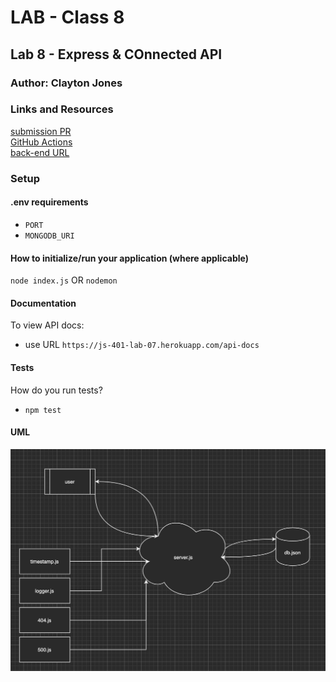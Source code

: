 # LAB - Class 8
## Lab 8 - Express & COnnected API
### Author: Clayton Jones

### Links and Resources  

[submission PR](https://github.com/claytonjones-401n16/lab-07/pull/2)  
[GitHub Actions](https://github.com/claytonjones-401n16/lab-07/actions)  
[back-end URL](https://js-401-lab-07.herokuapp.com/)  

### Setup  

#### .env requirements 

- `PORT`
- `MONGODB_URI`
  
#### How to initialize/run your application (where applicable)
`node index.js` OR
`nodemon`

#### Documentation   
To view API docs:
- use URL `https://js-401-lab-07.herokuapp.com/api-docs`
  
#### Tests  

How do you run tests?
- `npm test`

#### UML  

![lab 07 UML](./assets/lab-07.png)